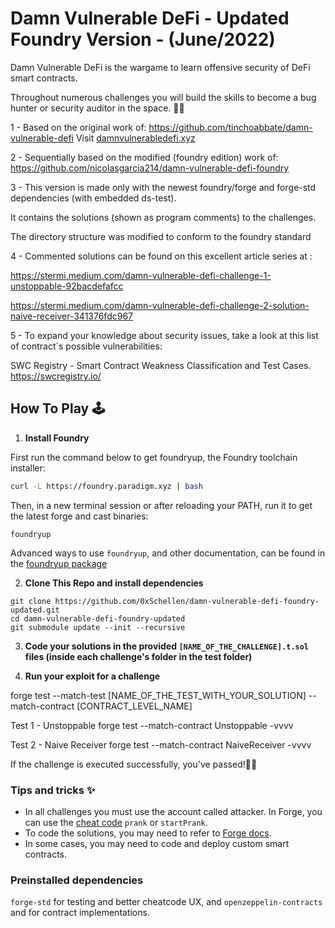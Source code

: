 # Damn Vulnerable DeFi - Updated Foundry Version - (June/2022) 

Damn Vulnerable DeFi is the wargame to learn offensive security of DeFi smart contracts.

Throughout numerous challenges you will build the skills to become a bug hunter or security auditor in the space. 🕵️‍♂️

1 - Based on the original work of: https://github.com/tinchoabbate/damn-vulnerable-defi
Visit [damnvulnerabledefi.xyz](https://damnvulnerabledefi.xyz)

2 - Sequentially based on the modified (foundry edition) work of: https://github.com/nicolasgarcia214/damn-vulnerable-defi-foundry

3 - This version is made only with the newest foundry/forge and forge-std dependencies (with embedded ds-test). 

It contains the solutions (shown as program comments) to the challenges.

The directory structure was modified to conform to the foundry standard

4 - Commented solutions can be found on this excellent article series at : 

https://stermi.medium.com/damn-vulnerable-defi-challenge-1-unstoppable-92bacdefafcc

https://stermi.medium.com/damn-vulnerable-defi-challenge-2-solution-naive-receiver-341376fdc967

5 - To expand your knowledge about security issues, take a look at this list of contract´s possible vulnerabilities:

SWC Registry - Smart Contract Weakness Classification and Test Cases.
https://swcregistry.io/


## How To Play 🕹️

1.  **Install Foundry**

First run the command below to get foundryup, the Foundry toolchain installer:

``` bash
curl -L https://foundry.paradigm.xyz | bash
```

Then, in a new terminal session or after reloading your PATH, run it to get the latest forge and cast binaries:

``` console
foundryup
```
Advanced ways to use `foundryup`, and other documentation, can be found in the [foundryup package](./foundryup/README.md)

2. **Clone This Repo and install dependencies**
``` 
git clone https://github.com/0xSchellen/damn-vulnerable-defi-foundry-updated.git
cd damn-vulnerable-defi-foundry-updated
git submodule update --init --recursive

```
3. **Code your solutions in the provided `[NAME_OF_THE_CHALLENGE].t.sol` files (inside each challenge's folder in the test folder)**

4. **Run your exploit for a challenge**

forge test --match-test [NAME_OF_THE_TEST_WITH_YOUR_SOLUTION] --match-contract [CONTRACT_LEVEL_NAME]

Test 1 - Unstoppable
forge test --match-contract Unstoppable -vvvv

Test 2 - Naive Receiver
forge test --match-contract NaiveReceiver -vvvv

If the challenge is executed successfully, you've passed!🙌🙌

### Tips and tricks ✨
- In all challenges you must use the account called attacker. In Forge, you can use the [cheat code](https://github.com/gakonst/foundry/tree/master/forge#cheat-codes) `prank` or `startPrank`.
- To code the solutions, you may need to refer to [Forge docs](https://onbjerg.github.io/foundry-book/forge/index.html).
- In some cases, you may need to code and deploy custom smart contracts.

### Preinstalled dependencies
`forge-std` for testing and better cheatcode UX, and `openzeppelin-contracts` and for contract implementations. 